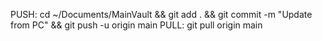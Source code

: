 PUSH: cd ~/Documents/MainVault && git add . && git commit -m "Update from PC" && git push -u origin main
PULL: git pull origin main
